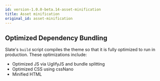 ```yaml
---
id: version-1.0.0-beta.14-asset-minification
title: Asset minification
original_id: asset-minification
---
```


## Optimized Dependency Bundling

Slate's `build` script compiles the theme so that it is fully optimized to run in production. These optimizations include:

- Optimized JS via UglifyJS and bundle splitting
- Optimized CSS using cssNano
- Minified HTML

